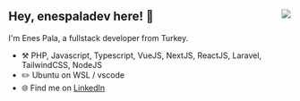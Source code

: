 ## Hey, enespaladev here! :wave: <img align="right" src="https://badges.frapsoft.com/os/v2/open-source.svg?v=103">

I'm Enes Pala, a fullstack developer from Turkey.

-   :hammer_and_pick: PHP, Javascript, Typescript, VueJS, NextJS, ReactJS, Laravel, TailwindCSS, NodeJS
-   :pencil2: Ubuntu on WSL / vscode
-   :globe_with_meridians: Find me on <a 
href="https://www.linkedin.com/in/enes-p-aa0439188" target="_blank">LinkedIn</a> 
